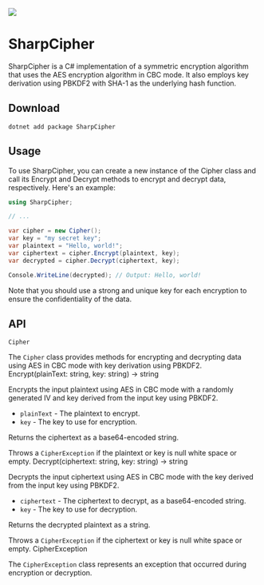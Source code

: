 ![](https://github.com/viktor111/SharpCipher/actions/workflows/dotnet.yml/badge.svg)
# SharpCipher
SharpCipher is a C# implementation of a symmetric encryption algorithm that uses the AES encryption algorithm in CBC mode. It also employs key derivation using PBKDF2 with SHA-1 as the underlying hash function.

## Download
`dotnet add package SharpCipher`

## Usage
To use SharpCipher, you can create a new instance of the Cipher class and call its Encrypt and Decrypt methods to encrypt and decrypt data, respectively. Here's an example:

```csharp
using SharpCipher;

// ...

var cipher = new Cipher();
var key = "my secret key";
var plaintext = "Hello, world!";
var ciphertext = cipher.Encrypt(plaintext, key);
var decrypted = cipher.Decrypt(ciphertext, key);

Console.WriteLine(decrypted); // Output: Hello, world!
```
Note that you should use a strong and unique key for each encryption to ensure the confidentiality of the data.

## API
`Cipher`

The `Cipher` class provides methods for encrypting and decrypting data using AES in CBC mode with key derivation using PBKDF2.
Encrypt(plainText: string, key: string) -> string

Encrypts the input plaintext using AES in CBC mode with a randomly generated IV and key derived from the input key using PBKDF2.

- `plainText` - The plaintext to encrypt.
- `key` - The key to use for encryption.

Returns the ciphertext as a base64-encoded string.

Throws a `CipherException` if the plaintext or key is null white space or empty.
Decrypt(ciphertext: string, key: string) -> string

Decrypts the input ciphertext using AES in CBC mode with the key derived from the input key using PBKDF2.

- `ciphertext` - The ciphertext to decrypt, as a base64-encoded string.
- `key` - The key to use for decryption.

Returns the decrypted plaintext as a string.

Throws a `CipherException` if the ciphertext or key is null white space or empty.
CipherException

The `CipherException` class represents an exception that occurred during encryption or decryption.
